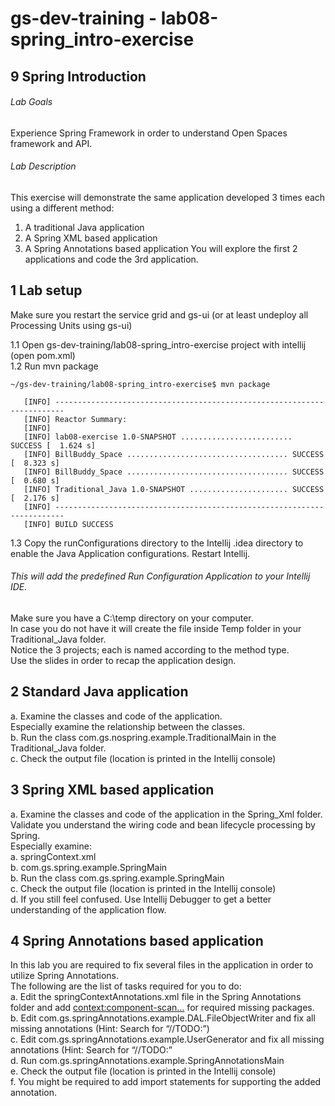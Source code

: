 # gs-dev-training - lab08-spring_intro-exercise

## 9 Spring Introduction

###### Lab Goals
Experience Spring Framework in order to understand Open Spaces framework and API.
###### Lab Description
This exercise will demonstrate the same application developed 3 times each using a different method:
1.	A traditional Java application
2.	A Spring XML based application
3.	A Spring Annotations based application
You will explore the first 2 applications and code the 3rd application.
## 1 Lab setup
Make sure you restart the service grid and gs-ui (or at least undeploy all Processing Units using gs-ui)
               
1.1 Open gs-dev-training/lab08-spring_intro-exercise project with intellij (open pom.xml) <br />
1.2 Run mvn package

    ~/gs-dev-training/lab08-spring_intro-exercise$ mvn package
    
       [INFO] ------------------------------------------------------------------------
       [INFO] Reactor Summary:
       [INFO] 
       [INFO] lab08-exercise 1.0-SNAPSHOT ......................... SUCCESS [  1.624 s]
       [INFO] BillBuddy_Space .................................... SUCCESS [  8.323 s]
       [INFO] BillBuddy_Space .................................... SUCCESS [  0.680 s]
       [INFO] Traditional_Java 1.0-SNAPSHOT ...................... SUCCESS [  2.176 s]
       [INFO] ------------------------------------------------------------------------
       [INFO] BUILD SUCCESS

1.3 Copy the runConfigurations directory to the Intellij .idea directory to enable the Java Application configurations. Restart Intellij.
###### This will add the predefined Run Configuration Application to your Intellij IDE.

Make sure you have a C:\temp directory on your computer. <br />
In case you do not have it will create the file inside Temp folder in your Traditional_Java folder. <br />
Notice the 3 projects; each is named according to the method type. <br />
Use the slides in order to recap the application design.  

## 2	Standard Java application
a.	Examine the classes and code of the application. <br />
    Especially examine the relationship between the classes. <br />
b.	Run the class com.gs.nospring.example.TraditionalMain in the Traditional_Java folder. <br />
c.	Check the output file (location is printed in the Intellij console) <br /> 
## 3	Spring XML based application
a.	Examine the classes and code of the application in the Spring_Xml folder. <br />
Validate you understand the wiring code and bean lifecycle processing by Spring. <br />
    Especially examine: <br />
a.	springContext.xml <br /> 
b.	com.gs.spring.example.SpringMain <br />
b.	Run the class com.gs.spring.example.SpringMain <br />
c.	Check the output file (location is printed in the Intellij console) <br /> 
d.	If you still feel confused. Use Intellij Debugger to get a better 
    understanding of the application flow. <br />
## 4	Spring Annotations based application
In this lab you are required to fix several files in the application
in order to utilize Spring Annotations. <br />
The following are the list of tasks required for you to do: <br />
a.	Edit the springContextAnnotations.xml file in the Spring Annotations folder and add 
<context:component-scan…> for required missing packages. <br />
b.	Edit com.gs.springAnnotations.example.DAL.FileObjectWriter 
    and fix all missing annotations (Hint: Search for “//TODO:”) <br />
c.	Edit com.gs.springAnnotations.example.UserGenerator 
    and fix all missing annotations (Hint: Search for “//TODO:” <br />
d.	Run com.gs.springAnnotations.example.SpringAnnotationsMain <br />
e.	Check the output file (location is printed in the Intellij console) <br />
f.	You might be required to add import statements for supporting the added annotation.
